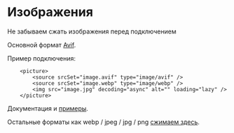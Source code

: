 # Изображения

Не забываем сжать изображения перед подключением

Основной формат [Avif](https://avif.io).

Пример подключения:

```
    <picture>
        <source srcSet="image.avif" type="image/avif" />
        <source srcSet="image.webp" type="image/webp" />
        <img src="image.jpg" decoding="async" alt="" loading="lazy" />
    </picture>
```

Документация и [примеры](https://avif.io/blog/tutorials/html/).

Остальные форматы как webp / jpeg / jpg / png [сжимаем здесь](https://squoosh.app/).
